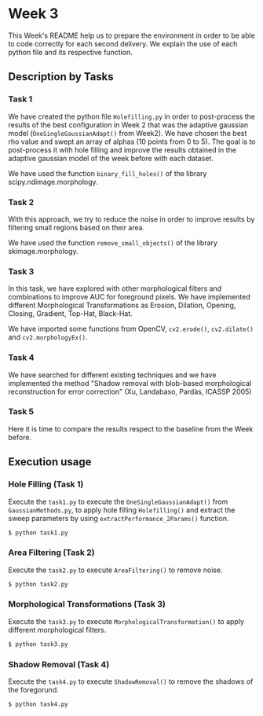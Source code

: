 # Week 3

This Week's README help us to prepare the environment in order to be able to code correctly for each second delivery. We explain the use of each python file and its respective function.

## Description by Tasks

### Task 1
We have created the python file `Holefilling.py` in order to post-process the results of the best configuration in Week 2 that was the adaptive gaussian model (`ÒneSingleGaussianAdapt()` from Week2). We have chosen the best rho value and swept an array of alphas (10 points from 0 to 5). The goal is to post-process it with hole filling and improve the results obtained in the adaptive gaussian model of the week before with each dataset.

We have used the function `binary_fill_holes()` of the library scipy.ndimage.morphology. 

### Task 2
With this approach, we try to reduce the noise in order to improve results by filtering small regions based on their area.

We have used the function `remove_small_objects()` of the library skimage.morphology.

### Task 3
In this task, we have explored with other morphological filters and combinations to improve AUC for foreground pixels. We have implemented different Morphological Transformations as Erosion, Dilation, Opening, Closing, Gradient, Top-Hat, Black-Hat.

We have imported some functions from OpenCV, `cv2.erode()`, `cv2.dilate()` and `cv2.morphologyEx()`.


### Task 4

We have searched for different existing techniques and we have implemented the method "Shadow removal with blob-based morphological reconstruction for error correction" (Xu, Landabaso, Pardàs, ICASSP 2005)

### Task 5

Here it is time to compare the results respect to the baseline from the Week before.

## Execution usage
### Hole Filling (Task 1)
Execute the `task1.py` to execute the `OneSingleGaussianAdapt()` from `GaussianMethods.py`, to apply hole filling `Holefilling()` and extract the sweep parameters by using `extractPerformance_2Params()` function.

```sh
$ python task1.py
```

### Area Filtering (Task 2)
Execute the `task2.py` to execute `AreaFiltering()` to remove noise. 

```sh
$ python task2.py
```

### Morphological Transformations (Task 3)
Execute the `task3.py` to execute `MorphologicalTransformation()` to apply different morphological filters.

```sh
$ python task3.py
```

### Shadow Removal (Task 4)
Execute the `task4.py` to execute `ShadowRemoval()` to remove the shadows of the foregorund.

```sh
$ python task4.py
```


